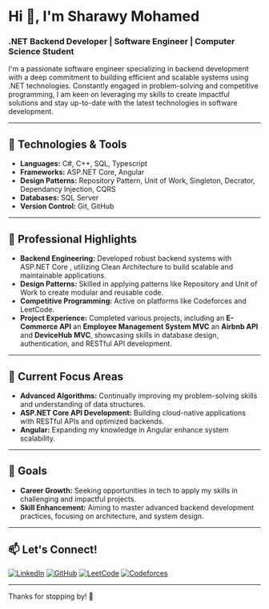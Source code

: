 # Hi 👋, I'm Sharawy Mohamed

### .NET Backend Developer | Software Engineer | Computer Science Student

I'm a passionate software engineer specializing in backend development with a deep commitment to building efficient and scalable systems using .NET technologies. Constantly engaged in problem-solving and competitive programming, I am keen on leveraging my skills to create impactful solutions and stay up-to-date with the latest technologies in software development.

---

## 🔧 Technologies & Tools

- **Languages:** C#, C++, SQL, Typescript
- **Frameworks:** ASP.NET Core, Angular
- **Design Patterns:** Repository Pattern, Unit of Work, Singleton, Decrator, Dependancy Injection, CQRS
- **Databases:** SQL Server
- **Version Control:** Git, GitHub

---

## 🌟 Professional Highlights

- **Backend Engineering:** Developed robust backend systems with ASP.NET Core , utilizing Clean Architecture to build scalable and maintainable applications.
- **Design Patterns:** Skilled in applying patterns like Repository and Unit of Work to create modular and reusable code.
- **Competitive Programming:** Active on platforms like Codeforces and LeetCode.
- **Project Experience:** Completed various projects, including an **E-Commerce API** an **Employee Management System MVC** an **Airbnb API** and **DeviceHub MVC**, showcasing skills in database design, authentication, and RESTful API development.

---

## 🎯 Current Focus Areas

- **Advanced Algorithms:** Continually improving my problem-solving skills and understanding of data structures.
- **ASP.NET Core API Development:** Building cloud-native applications with RESTful APIs and optimized backends.
- **Angular:** Expanding my knowledge in Angular enhance system scalability.

---

## 🚀 Goals

- **Career Growth:** Seeking opportunities in tech to apply my skills in challenging and impactful projects.
- **Skill Enhancement:** Aiming to master advanced backend development practices, focusing on architecture, and system design.
---

## 📫 Let's Connect!

[![LinkedIn](https://img.shields.io/badge/LinkedIn-sharawymohamed-blue?style=flat-square&logo=linkedin)](https://www.linkedin.com/in/sharawymohamed/)
[![GitHub](https://img.shields.io/badge/GitHub-SharaawyMohamed-lightgrey?style=flat-square&logo=github)](https://github.com/SharaawyMohamed)
[![LeetCode](https://img.shields.io/badge/LeetCode-sharawym275-orange?style=flat-square&logo=leetcode)](https://leetcode.com/u/sharawym275/)
[![Codeforces](https://img.shields.io/badge/Codeforces-Sh3raawy-blueviolet?style=flat-square&logo=codeforces)](https://codeforces.com/profile/Sh3raawy)

---

Thanks for stopping by! 🚀
